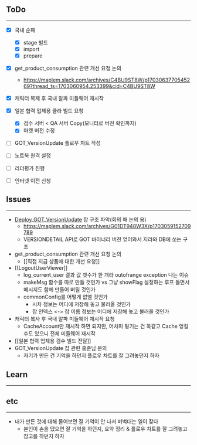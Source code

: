 ## ToDo
---
- [x] 국내 순패
	- [x] stage 빌드
	- [x] import
	- [x] prepare
- [x] get_product_consumption 관련 개선 요청 논의
	- https://maplem.slack.com/archives/C4BU9ST8W/p1703063770545269?thread_ts=1703060954.253399&cid=C4BU9ST8W
- [x] 캐릭터 복제 후 국내 알파 미들웨어 재시작
- [x] 일본 협력 업체용 클라 빌드 요청
	- [x]  검수 서버 < QA 서버 Copy(모니터로 버전 확인까지)
	- [x] 마켓 버전 수정
- [ ] GOT_VersionUpdate 플로우 차트 작성
- [ ] 노트북 원격 설정
- [ ] 리더평가 진행
- [ ] 인터넷 이전 신청


## Issues
---
- [Deploy_GOT_VersionUpdate](http://10.10.56.42:8080/view/ManageGOT/job/GOT/job/Deploy_GOT_VersionUpdate/) 잡 구조 파악(회의 때 논의 용)
	- https://maplem.slack.com/archives/G01DT948W3X/p1703059152709789
	- VERSIONDETAIL API로 GOT 바이너리 버전 얻어와서 지라와 DB에 쏘는 구조
- get_product_consumption 관련 개선 요청 논의
	- [[직접 지급 상품에 대한 개선 요청]]
- [[LogoutUserViewer]]
	- log_current_user 결과 값 갯수가 한 개라 outofrange exception 나는 이슈
	- makeMsg 함수를 따로 만들 것인가 vs 그냥 showFlag 설정하는 루프 돌면서 메시지도 함께 만들어 버릴 것인가
	- commonConfig를 어떻게 없앨 것인가
		- 시차 정보는 어디에 저장해 놓고 불러올 것인가
		- 잡 인덱스 <-> 잡 이름 정보는 어디에 저장해 놓고 불러올 것인가
- 캐릭터 복사 후 국내 알파 미들웨어 재시작 요청
	- CacheAccount만 재시작 하면 되지만, 어차피 튕기는 건 똑같고 Cache 엉킬 수도 있으니 전체 미들웨어 재시작
- [[일본 협력 업체용 검수 빌드 전달]]
- GOT_VersionUpdate 잡 관련 홍준님 문의
	- 자기가 만든 건 기억을 하던지 플로우 차트를 잘 그려놓던지 하자


## Learn
---


## etc
---
- 내가 만든 것에 대해 물어보면 잘 기억이 안 나서 버벅대는 일이 잦다
	- 본인이 손을 댔으면 잘 기억을 하던지, 요약 정리 & 플로우 차트를 잘 그려놓고 참고를 하던지 하자